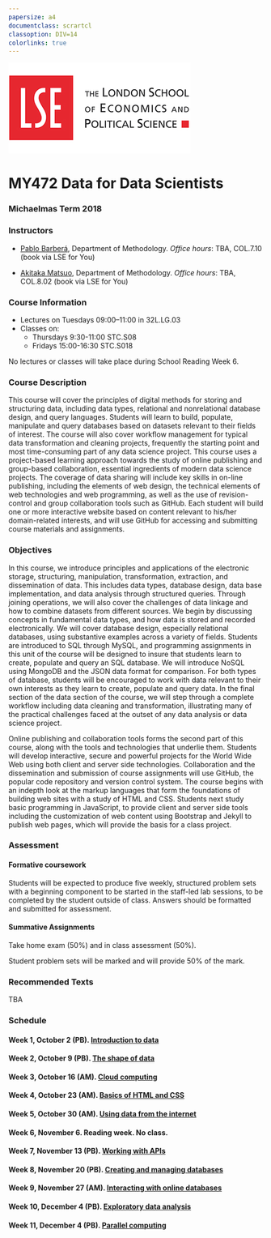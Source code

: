 ```yaml
---
papersize: a4
documentclass: scrartcl
classoption: DIV=14
colorlinks: true
---
```


![LSE](images/lse-logo.jpg)
# MY472 Data for Data Scientists

### Michaelmas Term 2018

### Instructors

* [Pablo Barberá](mailto:P.Barbera@lse.ac.uk), Department of Methodology.  *Office hours*: TBA, COL.7.10 (book via LSE for You)

* [Akitaka Matsuo](mailto:A.Matsuo@lse.ac.uk), Department of Methodology.  *Office hours*: TBA, COL.8.02 (book via LSE for You)

### Course Information

* Lectures on Tuesdays 09:00–11:00 in 32L.LG.03
* Classes on:
    - Thursdays 9:30-11:00 STC.S08
    - Fridays 15:00-16:30 STC.S018	

No lectures or classes will take place during School Reading Week 6.

### Course Description

This course will cover the principles of digital methods for storing and structuring data, 
including data types, relational and non­relational database design, and query languages. 
Students will learn to build, populate, manipulate and query databases based on datasets 
relevant to their fields of interest. The course will also cover workflow management 
for typical data transformation and cleaning projects, frequently the starting point 
and most time­-consuming part of any data science project.  This course uses a 
project-based learning approach towards the study of online publishing and 
group­-based collaboration, essential ingredients of modern data science projects. 
The coverage of data sharing will include key skills in on-line publishing, including 
the elements of web design, the technical elements of web technologies and web programming, 
as well as the use of revision-control and group collaboration tools such as GitHub. 
Each student will build one or more interactive website based on content relevant to 
his/her domain­-related interests, and will use GitHub for accessing and submitting 
course materials and assignments.

### Objectives

In this course, we introduce principles and applications of the electronic 
storage, structuring, manipulation, transformation, extraction, and 
dissemination of data. This includes data types, database design, 
data base implementation, and data analysis through structured queries. 
Through joining operations, we will also cover the challenges of data 
linkage and how to combine datasets from different sources. We begin 
by discussing concepts in fundamental data types, and how data is stored 
and recorded electronically. We will cover database design, especially 
relational databases, using substantive examples across a variety of fields. 
Students are introduced to SQL through MySQL, and programming assignments 
in this unit of the course will be designed to insure that students learn to 
create, populate and query an SQL database. We will introduce NoSQL using 
MongoDB and the JSON data format for comparison. For both types of database, 
students will be encouraged to work with data relevant to their own interests 
as they learn to create, populate and query data. In the final section of the 
data section of the course, we will step through a complete workflow including 
data cleaning and transformation, illustrating many of the practical challenges 
faced at the outset of any data analysis or data science project.

Online publishing and collaboration tools forms the second part of this course, 
along with the tools and technologies that underlie them. Students will develop 
interactive, secure and powerful projects for the World Wide Web using both client
 and server side technologies. Collaboration and the dissemination and submission 
 of course assignments will use GitHub, the popular code repository and version 
 control system. The course begins with an in­depth look at the mark­up languages 
 that form the foundations of building web sites with a study of HTML and CSS. 
 Students next study basic programming in JavaScript, to provide client and 
 server side tools including the customization of web content using Bootstrap 
 and Jekyll to publish web pages, which will provide the basis for a class project.

### Assessment

#### Formative coursework

Students will be expected to produce five weekly, structured problem sets with a 
beginning component to be started in the staff-led lab sessions, to be 
completed by the student outside of class. Answers should be formatted and 
submitted for assessment. 

#### Summative Assignments

Take home exam (50%) and in class assessment (50%).

Student problem sets will be marked and will provide 50% of the mark. 

### Recommended Texts

TBA


### Schedule

#### Week 1, October 2 (PB). [Introduction to data](https://github.com/lse-my472/lectures/blob/master/week01/)

#### Week 2, October 9 (PB). [The shape of data](https://github.com/lse-my472/lectures/blob/master/week02/)


#### Week 3, October 16 (AM). [Cloud computing](https://github.com/lse-my472/lectures/blob/master/week03/)


#### Week 4, October 23 (AM). [Basics of HTML and CSS](https://github.com/lse-my472/lectures/blob/master/week04/)


#### Week 5, October 30 (AM). [Using data from the internet](https://github.com/lse-my472/lectures/blob/master/week05/)


#### Week 6, November 6. Reading week. No class.


#### Week 7, November 13 (PB). [Working with APIs](https://github.com/lse-my472/lectures/blob/master/week07/)


#### Week 8, November 20 (PB). [Creating and managing databases](https://github.com/lse-my472/lectures/blob/master/week08/)


#### Week 9, November 27 (AM). [Interacting with online databases](https://github.com/lse-my472/lectures/blob/master/week09/)


#### Week 10, December 4 (PB). [Exploratory data analysis](https://github.com/lse-my472/lectures/blob/master/week10/)


#### Week 11, December 4 (PB). [Parallel computing](https://github.com/lse-my472/lectures/blob/master/week11/)


